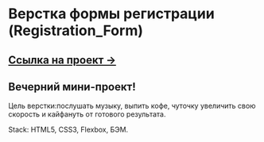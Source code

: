 # Верстка формы регистрации (Registration_Form)

## [Ссылка на проект &rarr;]( https://amiralekaev.github.io/Registr_form/)

## Вечерний мини-проект!
Цель верстки:послушать музыку, выпить кофе, чуточку увеличить свою скорость и кайфануть от готового результата. 

Stack: HTML5, CSS3, Flexbox, БЭМ.
